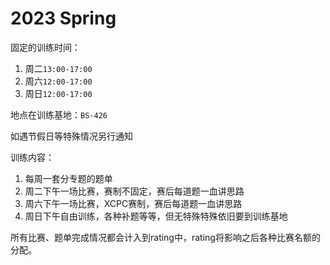 # 2023 Spring

固定的训练时间：

1. 周二`13:00-17:00`
2. 周六`12:00-17:00`
3. 周日`12:00-17:00`

地点在训练基地：`BS-426`

如遇节假日等特殊情况另行通知

训练内容：

1. 每周一套分专题的题单
2. 周二下午一场比赛，赛制不固定，赛后每道题一血讲思路
3. 周六下午一场比赛，XCPC赛制，赛后每道题一血讲思路
4. 周日下午自由训练，各种补题等等，但无特殊特殊依旧要到训练基地

所有比赛、题单完成情况都会计入到rating中，rating将影响之后各种比赛名额的分配。
